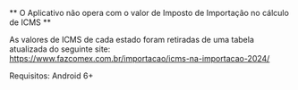 ** O Aplicativo não opera com o valor de Imposto de Importação no cálculo de ICMS **

As valores de ICMS de cada estado foram retiradas de uma tabela atualizada do seguinte site:
https://www.fazcomex.com.br/importacao/icms-na-importacao-2024/

Requisitos:
Android 6+
